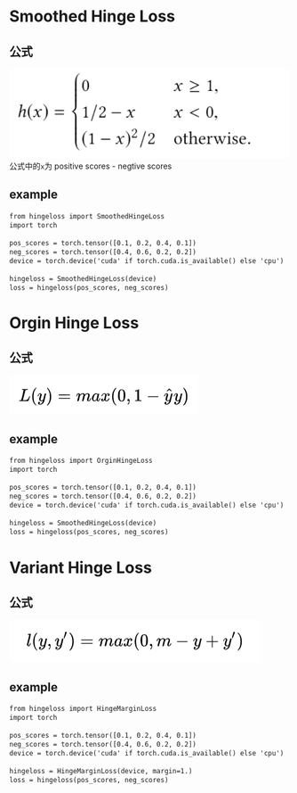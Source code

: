 # Smoothed Hinge Loss

## 公式
![loss function](./img/smoothedhingeloss.png) \
公式中的``x``为 positive scores - negtive scores

## example

```
from hingeloss import SmoothedHingeLoss
import torch

pos_scores = torch.tensor([0.1, 0.2, 0.4, 0.1])
neg_scores = torch.tensor([0.4, 0.6, 0.2, 0.2])
device = torch.device('cuda' if torch.cuda.is_available() else 'cpu')

hingeloss = SmoothedHingeLoss(device)
loss = hingeloss(pos_scores, neg_scores)
```

# Orgin Hinge Loss

## 公式
![loss function](./img/orginhingeloss.png)

## example

```
from hingeloss import OrginHingeLoss
import torch

pos_scores = torch.tensor([0.1, 0.2, 0.4, 0.1])
neg_scores = torch.tensor([0.4, 0.6, 0.2, 0.2])
device = torch.device('cuda' if torch.cuda.is_available() else 'cpu')

hingeloss = SmoothedHingeLoss(device)
loss = hingeloss(pos_scores, neg_scores)
```

# Variant Hinge Loss

## 公式
![loss function](./img/hingemarginloss.png)

## example

```
from hingeloss import HingeMarginLoss
import torch

pos_scores = torch.tensor([0.1, 0.2, 0.4, 0.1])
neg_scores = torch.tensor([0.4, 0.6, 0.2, 0.2])
device = torch.device('cuda' if torch.cuda.is_available() else 'cpu')

hingeloss = HingeMarginLoss(device, margin=1.)
loss = hingeloss(pos_scores, neg_scores)
```
